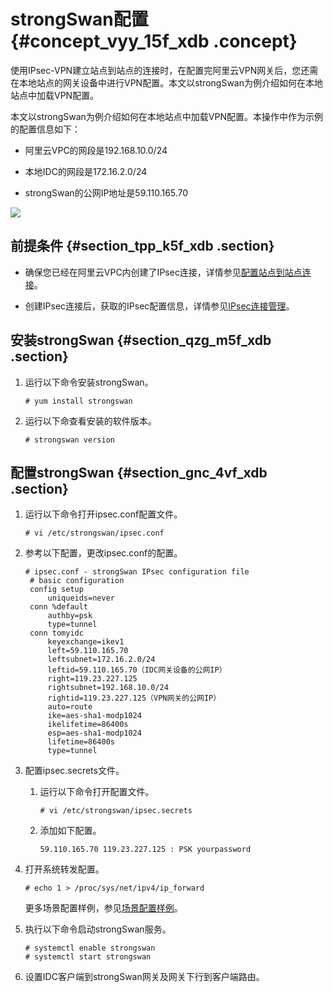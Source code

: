 # strongSwan配置 {#concept_vyy_15f_xdb .concept}

使用IPsec-VPN建立站点到站点的连接时，在配置完阿里云VPN网关后，您还需在本地站点的网关设备中进行VPN配置。本文以strongSwan为例介绍如何在本地站点中加载VPN配置。

本文以strongSwan为例介绍如何在本地站点中加载VPN配置。本操作中作为示例的配置信息如下：

-   阿里云VPC的网段是192.168.10.0/24

-   本地IDC的网段是172.16.2.0/24

-   strongSwan的公网IP地址是59.110.165.70


![](http://static-aliyun-doc.oss-cn-hangzhou.aliyuncs.com/assets/img/13369/3583_zh-CN.png)

## 前提条件 {#section_tpp_k5f_xdb .section}

-   确保您已经在阿里云VPC内创建了IPsec连接，详情参见[配置站点到站点连接](https://help.aliyun.com/document_detail/65072.html)。

-   创建IPsec连接后，获取的IPsec配置信息，详情参见[IPsec连接管理](https://help.aliyun.com/document_detail/65288.html)。


## 安装strongSwan {#section_qzg_m5f_xdb .section}

1.  运行以下命令安装strongSwan。

    ```
    # yum install strongswan
    ```

2.  运行以下命查看安装的软件版本。

    ```
    # strongswan version
    ```


## 配置strongSwan {#section_gnc_4vf_xdb .section}

1.  运行以下命令打开ipsec.conf配置文件。

    ```
    # vi /etc/strongswan/ipsec.conf
    ```

2.  参考以下配置，更改ipsec.conf的配置。

    ```
    # ipsec.conf - strongSwan IPsec configuration file
     # basic configuration
     config setup
         uniqueids=never
     conn %default
         authby=psk
         type=tunnel
     conn tomyidc
         keyexchange=ikev1
         left=59.110.165.70
         leftsubnet=172.16.2.0/24
         leftid=59.110.165.70（IDC网关设备的公网IP）
         right=119.23.227.125
         rightsubnet=192.168.10.0/24
         rightid=119.23.227.125（VPN网关的公网IP）
         auto=route
         ike=aes-sha1-modp1024
         ikelifetime=86400s
         esp=aes-sha1-modp1024
         lifetime=86400s
         type=tunnel
    ```

3.  配置ipsec.secrets文件。
    1.  运行以下命令打开配置文件。

        ```
        # vi /etc/strongswan/ipsec.secrets
        ```

    2.  添加如下配置。

        ```
        59.110.165.70 119.23.227.125 : PSK yourpassword
        ```

4.  打开系统转发配置。

    ```
    # echo 1 > /proc/sys/net/ipv4/ip_forward
    ```

    更多场景配置样例，参见[场景配置样例](https://strongswan.org/documentation.html)。

5.  执行以下命令启动strongSwan服务。

    ```
    # systemctl enable strongswan
    # systemctl start strongswan
    ```

6.  设置IDC客户端到strongSwan网关及网关下行到客户端路由。

